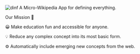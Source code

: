 ![dinf](https://dinf.net/static/logo.c9285940.svg)
A Micro-Wikipedia App for defining everything.


Our Mission 🚀


😀  Make education fun and accessible for anyone.


💡   Reduce any complex concept into its most basic form.


⚙️  Automatically include emerging new concepts from the web.


